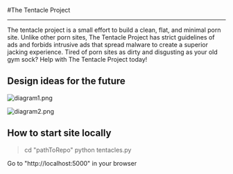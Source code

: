 #The Tentacle Project

---------------------

The tentacle project is a small effort to build a clean, flat, and minimal porn site. Unlike other porn sites, The Tentacle Project has strict guidelines of ads
and forbids intrusive ads that spread malware to create a superior jacking experience. Tired of porn sites as dirty and disgusting as your old gym sock? Help with The Tentacle Project today!  

## Design ideas for the future

![diagram1.png](https://raw.githubusercontent.com/mypetbirdrules/tentacles/master/diagram.png)

![diagram2.png](https://raw.githubusercontent.com/mypetbirdrules/tentacles/master/diagram2.png)

## How to start site locally

>cd "pathToRepo"
>python tentacles.py

Go to "http://localhost:5000" in your browser

